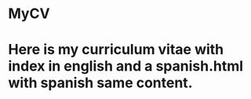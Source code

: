 # MyCV
# Here is my curriculum vitae with index in english and a spanish.html with spanish same content.
